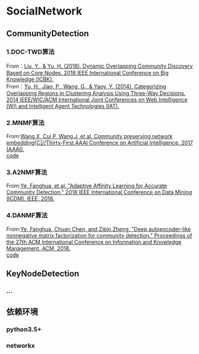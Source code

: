 # SocialNetwork
## CommunityDetection
### 1.DOC-TWD算法<br>
From：[Liu, Y., & Yu, H. (2018). Dynamic Overlapping Community Discovery Based on Core Nodes. 2018 IEEE International Conference on Big Knowledge (ICBK).](https://sci-hub.tw/10.1109/icbk.2018.00041)<br>
From：[Yu, H., Jiao, P., Wang, G., & Yaoy, Y. (2014). Categorizing Overlapping Regions in Clustering Analysis Using Three-Way Decisions. 2014 IEEE/WIC/ACM International Joint Conferences on Web Intelligence (WI) and Intelligent Agent Technologies (IAT).](https://sci-hub.tw/10.1109/WI-IAT.2014.118)
### 2.MNMF算法<br>
From:[Wang X, Cui P, Wang J, et al. Community preserving network embedding[C]//Thirty-First AAAI Conference on Artificial Intelligence. 2017 (AAAI).](https://aaai.org/ocs/index.php/AAAI/AAAI17/paper/view/14589/13763)<br> [code](https://github.com/benedekrozemberczki/M-NMF)
### 3.A2NMF算法<br>
From:[Ye, Fanghua, et al. "Adaptive Affinity Learning for Accurate Community Detection." 2018 IEEE International Conference on Data Mining (ICDM). IEEE, 2018.](https://ieeexplore.ieee.org/stamp/stamp.jsp?tp=&arnumber=8594997)
### 4.DANMF算法<br>
From:[Ye, Fanghua, Chuan Chen, and Zibin Zheng. "Deep autoencoder-like nonnegative matrix factorization for community detection." Proceedings of the 27th ACM International Conference on Information and Knowledge Management. ACM, 2018.](https://sci-hub.tw/10.1145/3269206.3271697)<br> [code](https://github.com/benedekrozemberczki/DANMF)
## KeyNodeDetection
### ...
## 依赖环境
### python3.5+
### networkx
